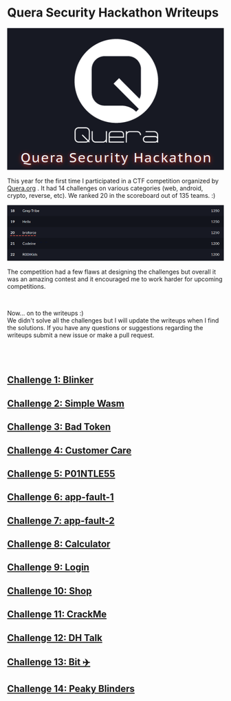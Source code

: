 # Quera Security Hackathon Writeups
<p align="center">
<img src="title.png" />
</p>

This year for the first time I participated in a CTF competition organized by [Quera.org](https://quera.org/) . It had 14 challenges on various categories (web, android, crypto, reverse, etc). We ranked 20 in the scoreboard out of 135 teams. :)
<p align="center">
<img src="scoreboard.png" />
</p>

<p>
The competition had a few flaws at designing the challenges but overall it was an amazing contest and it encouraged me to work harder for upcoming competitions.
</p>
<br/>


Now... on to the writeups :) <br/>
We didn't solve all the challenges but I will update the writeups when I find the solutions.
If you have any questions or suggestions regarding the writeups submit a new issue or make a pull request.

## ‌

## [Challenge 1: Blinker](blinker/)


## [Challenge 2: Simple Wasm](simple-wasm/)


## [Challenge 3: Bad Token](bad-token/)


## [Challenge 4: Customer Care](customer-care/)


## [Challenge 5: P01NTLE55](pointless/)


## [Challenge 6: app-fault-1](app-fault-1/)


## [Challenge 7: app-fault-2](app-fault-2/)


## [Challenge 8: Calculator](calculator/)


## [Challenge 9: Login](login/)


## [Challenge 10: Shop](shop/)


## [Challenge 11: CrackMe](crack-me/)


## [Challenge 12: DH Talk](dh-talk/)


## [Challenge 13: Bit ✈️](bit/)


## [Challenge 14: Peaky Blinders](peaky-blinders/)

